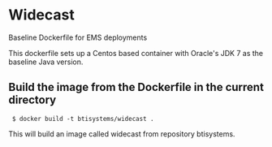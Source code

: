 # Widecast
Baseline Dockerfile for EMS deployments

This dockerfile sets up a Centos based container with Oracle's JDK 7 as the baseline Java version.

## Build the image from the Dockerfile in the current directory

     $ docker build -t btisystems/widecast .
     
This will build an image called widecast from repository btisystems.

       

